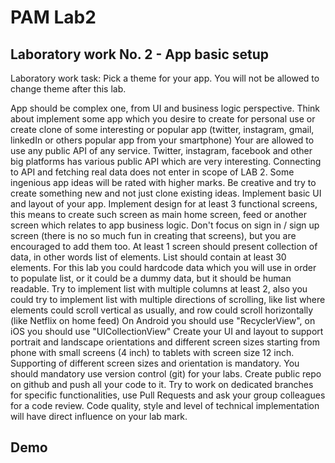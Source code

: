 # PAM Lab2
## Laboratory work No. 2 - App basic setup
Laboratory work task:
Pick a theme for your app. You will not be allowed to change theme after this lab.

App should be complex one, from UI and business logic perspective. Think about implement some app which you desire to create for personal use or create clone of some interesting or popular app (twitter, instagram, gmail, linkedIn or others popular app from your smartphone)
Your are allowed to use any public API of any service. Twitter, instagram, facebook and other big platforms has various public API which are very interesting. Connecting to API and fetching real data does not enter in scope of LAB 2.
Some ingenious app ideas will be rated with higher marks. Be creative and try to create something new and not just clone existing ideas.
Implement basic UI and layout of your app. Implement design for at least 3 functional screens, this means to create such screen as main home screen, feed or another screen which relates to app business logic.
Don't focus on sign in / sign up screen (there is no so much fun in creating that screens), but you are encouraged to add them too.
At least 1 screen should present collection of data, in other words list of elements.
List should contain at least 30 elements. For this lab you could hardcode data which you will use in order to populate list, or it could be a dummy data, but it should be human readable.
Try to implement list with multiple columns at least 2, also you could try to implement list with multiple directions of scrolling, like list where elements could scroll vertical as usually, and row could scroll horizontally (like Netflix on home feed)
On Android you should use "RecyclerView", on iOS you should use "UICollectionView"
Create your UI and layout to support portrait and landscape orientations and different screen sizes starting from phone with small screens (4 inch) to tablets with screen size 12 inch. Supporting of different screen sizes and orientation is mandatory.
You should mandatory use version control (git) for your labs. Create public repo on github and push all your code to it. Try to work on dedicated branches for specific functionalities, use Pull Requests and ask your group colleagues for a code review.
Code quality, style and level of technical implementation will have direct influence on your lab mark.


## Demo


